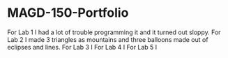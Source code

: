 # MAGD-150-Portfolio
For Lab 1 I had a lot of trouble programming it and it turned out sloppy.
For Lab 2 I made 3 triangles as mountains and three balloons made out of eclipses and lines.
For Lab 3 I
For Lab 4 I
For Lab 5 I

